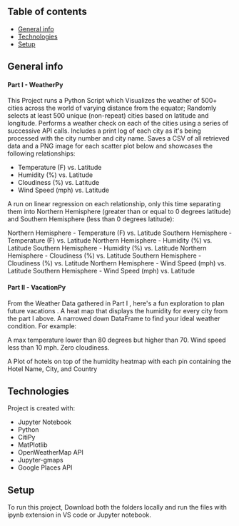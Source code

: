 ## Table of contents
* [General info](#general-info)
* [Technologies](#technologies)
* [Setup](#setup)

## General info
#### Part I - WeatherPy
This Project runs a Python Script which  Visualizes the weather of 500+ cities across the world of varying distance from the equator; 
Randomly selects  at least 500 unique (non-repeat) cities based on latitude and longitude.
Performs a weather check on each of the cities using a series of successive API calls.
Includes a print log of each city as it's being processed with the city number and city name.
Saves a CSV of all retrieved data and a PNG image for each scatter plot below and showcases the following relationships:

* Temperature (F) vs. Latitude
* Humidity (%) vs. Latitude
* Cloudiness (%) vs. Latitude
* Wind Speed (mph) vs. Latitude

A run on  linear regression on each relationship, only this time separating them into Northern Hemisphere (greater than or equal to 0 degrees latitude) and Southern Hemisphere (less than 0 degrees latitude):

Northern Hemisphere - Temperature (F) vs. Latitude
Southern Hemisphere - Temperature (F) vs. Latitude
Northern Hemisphere - Humidity (%) vs. Latitude
Southern Hemisphere - Humidity (%) vs. Latitude
Northern Hemisphere - Cloudiness (%) vs. Latitude
Southern Hemisphere - Cloudiness (%) vs. Latitude
Northern Hemisphere - Wind Speed (mph) vs. Latitude
Southern Hemisphere - Wind Speed (mph) vs. Latitude

#### Part II - VacationPy

From the Weather Data gathered in Part I , here's a fun exploration to plan future vacations . 
A heat map that displays the humidity for every city from the part I above.
A narrowed down DataFrame to find your ideal weather condition. 
For example:

A max temperature lower than 80 degrees but higher than 70.
Wind speed less than 10 mph.
Zero cloudiness.

A Plot of  hotels on top of the humidity heatmap with each pin containing the Hotel Name, City, and Country

## Technologies
Project is created with:
* Jupyter Notebook
* Python
* CitiPy
* MatPlotlib
* OpenWeatherMap API
* Jupyter-gmaps
* Google Places API 

## Setup
To run this project, Download both the folders locally and run the files with ipynb extension in VS code or Jupyter notebook.

